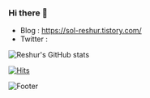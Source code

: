 ### Hi there 👋
- Blog : https://sol-reshur.tistory.com/
- Twitter : 

![Reshur's GitHub stats](https://github-readme-stats.vercel.app/api?username=sol-reshur&show_icons=true&theme=radical)



[![Hits](https://hits.seeyoufarm.com/api/count/incr/badge.svg?url=https%3A%2F%2Fgithub.com%2Fsol-reshur%2Fsol-reshur.git&count_bg=%23FFC7D7&title_bg=%23C3C3C6&icon=github.svg&icon_color=%23FFFFFF&title=hits&edge_flat=false)](https://hits.seeyoufarm.com)

<!-- Footer  -->
![Footer](https://capsule-render.vercel.app/api?type=waving&color=auto&width=100%&height=200&section=footer)
